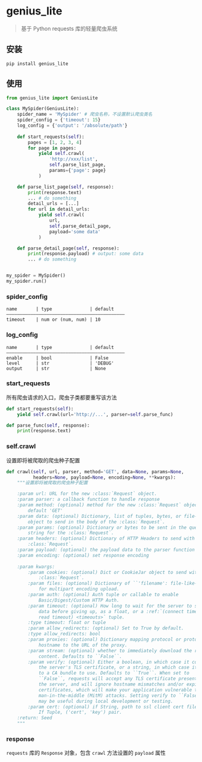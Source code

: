 # genius_lite
> 基于 Python requests 库的轻量爬虫系统

## 安装
`pip install genius_lite`

## 使用
```python
from genius_lite import GeniusLite

class MySpider(GeniusLite):
    spider_name = 'MySpider' # 爬虫名称，不设置默认爬虫类名
    spider_config = {'timeout': 15}
    log_config = {'output': '/absolute/path'}
    
    def start_requests(self):
        pages = [1, 2, 3, 4]
        for page in pages:
            yield self.crawl(
                'http://xxx/list',
                self.parse_list_page,
                params={'page': page}
            )

    def parse_list_page(self, response):
        print(response.text)
        ... # do something
        detail_urls = [...]
        for url in detail_urls:
            yield self.crawl(
                url,
                self.parse_detail_page,
                payload='some data'
            )

    def parse_detail_page(self, response):
        print(response.payload) # output: some data
        ... # do something


my_spider = MySpider()
my_spider.run()
```

### spider_config
    name       | type              | default
    ————————————————————————————————————————————
    timeout    | num or (num, num) | 10
    
### log_config
    name       | type              | default
    ————————————————————————————————————————————
    enable     | bool              | False
    level      | str               | 'DEBUG'
    output     | str               | None

### start_requests
所有爬虫请求的入口，爬虫子类都要重写该方法
```python
def start_requests(self):
    yield self.crawl(url='http://...', parser=self.parse_func)

def parse_func(self, response):
    print(response.text)
```

### self.crawl
设置即将被爬取的爬虫种子配置
```python
def crawl(self, url, parser, method='GET', data=None, params=None,
          headers=None, payload=None, encoding=None, **kwargs):
    """设置即将被爬取的爬虫种子配置

    :param url: URL for the new :class:`Request` object.
    :param parser: a callback function to handle response
    :param method: (optional) method for the new :class:`Request` object,
        default 'GET'
    :param data: (optional) Dictionary, list of tuples, bytes, or file-like
        object to send in the body of the :class:`Request`.
    :param params: (optional) Dictionary or bytes to be sent in the query
        string for the :class:`Request`.
    :param headers: (optional) Dictionary of HTTP Headers to send with the
        :class:`Request`.
    :param payload: (optional) the payload data to the parser function
    :param encoding: (optional) set response encoding
    
    :param kwargs:
        :param cookies: (optional) Dict or CookieJar object to send with the
            :class:`Request`.
        :param files: (optional) Dictionary of ``'filename': file-like-objects``
            for multipart encoding upload.
        :param auth: (optional) Auth tuple or callable to enable
            Basic/Digest/Custom HTTP Auth.
        :param timeout: (optional) How long to wait for the server to send
            data before giving up, as a float, or a :ref:`(connect timeout,
            read timeout) <timeouts>` tuple.
        :type timeout: float or tuple
        :param allow_redirects: (optional) Set to True by default.
        :type allow_redirects: bool
        :param proxies: (optional) Dictionary mapping protocol or protocol and
            hostname to the URL of the proxy.
        :param stream: (optional) whether to immediately download the response
            content. Defaults to ``False``.
        :param verify: (optional) Either a boolean, in which case it controls whether we verify
            the server's TLS certificate, or a string, in which case it must be a path
            to a CA bundle to use. Defaults to ``True``. When set to
            ``False``, requests will accept any TLS certificate presented by
            the server, and will ignore hostname mismatches and/or expired
            certificates, which will make your application vulnerable to
            man-in-the-middle (MitM) attacks. Setting verify to ``False`` 
            may be useful during local development or testing.
        :param cert: (optional) if String, path to ssl client cert file (.pem).
            If Tuple, ('cert', 'key') pair.
    :return: Seed
    """
```

### response
`requests` 库的 `Response` 对象，包含 `crawl` 方法设置的 `payload` 属性
